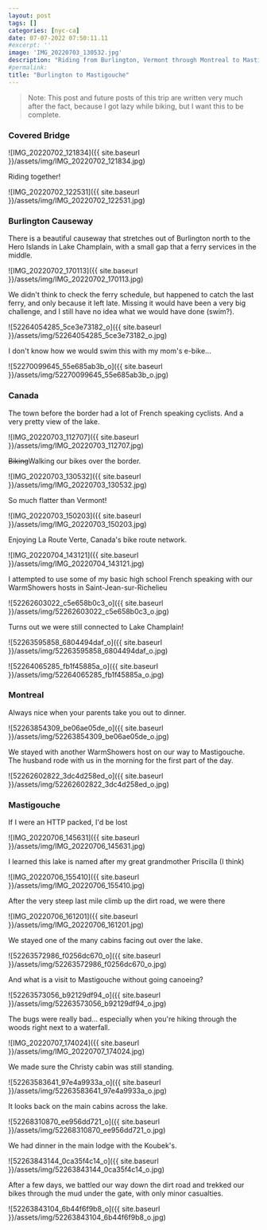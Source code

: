```yaml
---
layout: post
tags: []
categories: [nyc-ca]
date: 07-07-2022 07:50:11.11
#excerpt: ''
image: 'IMG_20220703_130532.jpg'
description: "Riding from Burlington, Vermont through Montreal to Mastigouche with my parents"
#permalink:
title: "Burlington to Mastigouche"
---
```


> Note: This post and future posts of this trip are written very much after the
fact, because I got lazy while biking, but I want this to be complete.

### Covered Bridge

![IMG_20220702_121834]({{ site.baseurl }}/assets/img/IMG_20220702_121834.jpg)

Riding together!

![IMG_20220702_122531]({{ site.baseurl }}/assets/img/IMG_20220702_122531.jpg)

### Burlington Causeway

There is a beautiful causeway that stretches out of Burlington north to the
Hero Islands in Lake Champlain, with a small gap that a ferry services in the
middle.

![IMG_20220702_170113]({{ site.baseurl }}/assets/img/IMG_20220702_170113.jpg)

We didn't think to check the ferry schedule, but happened to catch the last
ferry, and only because it left late. Missing it would have been a very big
challenge, and I still have no idea what we would have done (swim?).

![52264054285_5ce3e73182_o]({{ site.baseurl }}/assets/img/52264054285_5ce3e73182_o.jpg)

I don't know how we would swim this with my mom's e-bike...

![52270099645_55e685ab3b_o]({{ site.baseurl }}/assets/img/52270099645_55e685ab3b_o.jpg)

### Canada

The town before the border had a lot of French speaking cyclists. And a very pretty view of the lake.

![IMG_20220703_112707]({{ site.baseurl }}/assets/img/IMG_20220703_112707.jpg)

~~Biking~~Walking our bikes over the border.

![IMG_20220703_130532]({{ site.baseurl }}/assets/img/IMG_20220703_130532.jpg)

So much flatter than Vermont!

![IMG_20220703_150203]({{ site.baseurl }}/assets/img/IMG_20220703_150203.jpg)

Enjoying La Route Verte, Canada's bike route network.

![IMG_20220704_143121]({{ site.baseurl }}/assets/img/IMG_20220704_143121.jpg)

I attempted to use some of my basic high school French speaking with our
WarmShowers hosts in Saint-Jean-sur-Richelieu

![52262603022_c5e658b0c3_o]({{ site.baseurl }}/assets/img/52262603022_c5e658b0c3_o.jpg)

Turns out we were still connected to Lake Champlain!

![52263595858_6804494daf_o]({{ site.baseurl }}/assets/img/52263595858_6804494daf_o.jpg)

![52264065285_fb1f45885a_o]({{ site.baseurl }}/assets/img/52264065285_fb1f45885a_o.jpg)

### Montreal

Always nice when your parents take you out to dinner.

![52263854309_be06ae05de_o]({{ site.baseurl }}/assets/img/52263854309_be06ae05de_o.jpg)

We stayed with another WarmShowers host on our way to Mastigouche. The husband
rode with us in the morning for the first part of the day.

![52262602822_3dc4d258ed_o]({{ site.baseurl }}/assets/img/52262602822_3dc4d258ed_o.jpg)

### Mastigouche

If I were an HTTP packed, I'd be lost

![IMG_20220706_145631]({{ site.baseurl }}/assets/img/IMG_20220706_145631.jpg)

I learned this lake is named after my great grandmother Priscilla (I think)

![IMG_20220706_155410]({{ site.baseurl }}/assets/img/IMG_20220706_155410.jpg)

After the very steep last mile climb up the dirt road, we were there

![IMG_20220706_161201]({{ site.baseurl }}/assets/img/IMG_20220706_161201.jpg)

We stayed one of the many cabins facing out over the lake.

![52263572986_f0256dc670_o]({{ site.baseurl }}/assets/img/52263572986_f0256dc670_o.jpg)

And what is a visit to Mastigouche without going canoeing?

![52263573056_b92129df94_o]({{ site.baseurl }}/assets/img/52263573056_b92129df94_o.jpg)

The bugs were really bad... especially when you're hiking through the woods
right next to a waterfall.

![IMG_20220707_174024]({{ site.baseurl }}/assets/img/IMG_20220707_174024.jpg)

We made sure the Christy cabin was still standing.

![52263583641_97e4a9933a_o]({{ site.baseurl }}/assets/img/52263583641_97e4a9933a_o.jpg)

It looks back on the main cabins across the lake.

![52268310870_ee956dd721_o]({{ site.baseurl }}/assets/img/52268310870_ee956dd721_o.jpg)

We had dinner in the main lodge with the Koubek's.

![52263843144_0ca35f4c14_o]({{ site.baseurl }}/assets/img/52263843144_0ca35f4c14_o.jpg)

After a few days, we battled our way down the dirt road and trekked our bikes
through the mud under the gate, with only minor casualties.

![52263843104_6b44f6f9b8_o]({{ site.baseurl }}/assets/img/52263843104_6b44f6f9b8_o.jpg)
